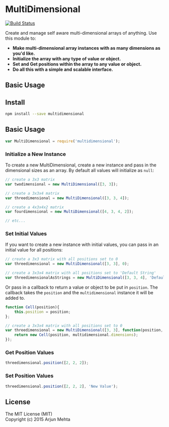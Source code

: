 # MultiDimensional

[![Build Status](https://travis-ci.org/arjunmehta/node-multidimensional.svg)](https://travis-ci.org/arjunmehta/node-multidimensional)

Create and manage self aware multi-dimensional arrays of anything. Use this module to:

- **Make multi-dimensional array instances with as many dimensions as you'd like.**
- **Initialize the array with any type of value or object.**
- **Set and Get positions within the array to any value or object.**
- **Do all this with a simple and scalable interface.**

## Basic Usage

## Install
```bash
npm install --save multidimensional
```

## Basic Usage

```javascript
var MultiDimensional = require('multidimensional');
```

### Initialize a New Instance
To create a new MultiDimensional, create a new instance and pass in the dimensional sizes as an array. By default all values will initialize as `null`:

```javascript
// create a 3x3 matrix
var twodimensional = new MultiDimensional([3, 3]);

// create a 3x3x4 matrix
var threedimensional = new MultiDimensional([3, 3, 4]);

// create a 4x3x4x2 matrix
var fourdimensional = new MultiDimensional([4, 3, 4, 2]);

// etc...
```

### Set Initial Values

If you want to create a new instance with initial values, you can pass in an initial value for all positions:
```javascript
// create a 3x3 matrix with all positions set to 0
var threedimensional = new MultiDimensional([3, 3], 0);

// create a 3x3x4 matrix with all positions set to 'Default String'
var threedimensionalAsStrings = new MultiDimensional([3, 3, 4], 'Default String');
```

Or pass in a callback to return a value or object to be put in `position`. The callback takes the `position` and the `multidimensional` instance it will be added to.
```javascript
function Cell(position){
    this.position = position;
};

// create a 3x3x4 matrix with all positions set to 0
var threedimensional = new MultiDimensional([3, 3], function(position, multidimensional){
    return new Cell(position, multidimensional.dimensions);
});
```

### Get Position Values
```javascript
threedimensional.position([2, 2, 2]);
```

### Set Position Values
```javascript
threedimensional.position([2, 2, 2], 'New Value');
```

## License
The MIT License (MIT)<br/>
Copyright (c) 2015 Arjun Mehta
